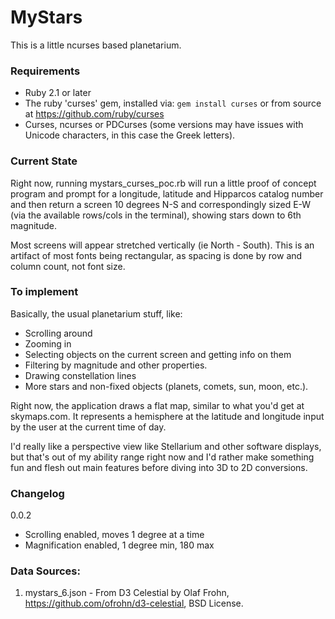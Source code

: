 # MyStars

This is a little ncurses based planetarium.

### Requirements

* Ruby 2.1 or later
* The ruby 'curses' gem, installed via:
  `gem install curses`
  or from source at https://github.com/ruby/curses
* Curses, ncurses or PDCurses (some versions may have issues with Unicode characters, in this case the Greek letters).

### Current State

Right now, running mystars\_curses\_poc.rb will run a little proof of concept program and prompt for a longitude, latitude and Hipparcos catalog number and then return a screen 10 degrees N-S and correspondingly sized E-W (via the available rows/cols in the terminal), showing stars down to 6th magnitude.

Most screens will appear stretched vertically (ie North - South).  This is an artifact of most fonts being rectangular, as spacing is done by row and column count, not font size.

### To implement

Basically, the usual planetarium stuff, like:

* Scrolling around
* Zooming in
* Selecting objects on the current screen and getting info on them
* Filtering by magnitude and other properties.
* Drawing constellation lines
* More stars and non-fixed objects (planets, comets, sun, moon, etc.).

Right now, the application draws a flat map, similar to what you'd get at skymaps.com.  It represents a hemisphere at the latitude and longitude input by the user at the current time of day.

I'd really like a perspective view like Stellarium and other software displays, but that's out of my ability range right now and I'd rather make something fun and flesh out main features before diving into 3D to 2D conversions.

### Changelog

0.0.2
* Scrolling enabled, moves 1 degree at a time
* Magnification enabled, 1 degree min, 180 max

### Data Sources:

1. mystars\_6.json - From D3 Celestial by Olaf Frohn, https://github.com/ofrohn/d3-celestial, BSD License.
